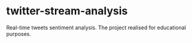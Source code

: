 # twitter-stream-analysis
Real-time tweets sentiment analysis. The project realised for educational purposes.
